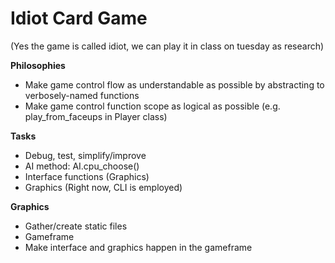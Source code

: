 Idiot Card Game
===============

(Yes the game is called idiot, we can play it in class on tuesday as research)

**Philosophies**
* Make game control flow as understandable as possible by abstracting to verbosely-named functions
* Make game control function scope as logical as possible (e.g. play\_from\_faceups in Player class)

**Tasks**
* Debug, test, simplify/improve
* AI method: AI.cpu\_choose()
* Interface functions (Graphics)
* Graphics (Right now, CLI is employed)

**Graphics**
* Gather/create static files
* Gameframe
* Make interface and graphics happen in the gameframe
